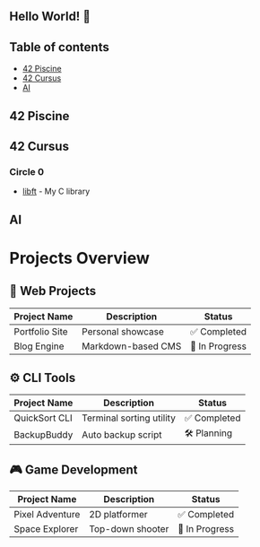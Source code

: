 ## Hello World! 👋

## Table of contents
- [42 Piscine](#42-Piscine)
- [42 Cursus](#42-Cursus)
- [AI](#AI)

## 42 Piscine

## 42 Cursus
### Circle 0
* [libft](https://github.com/PhongBuiMinh/Cursus42Heilbronn_March2025) - My C library

## AI

# Projects Overview

## 🚀 Web Projects
| Project Name | Description | Status |
|--------------|-------------|--------|
| Portfolio Site | Personal showcase | ✅ Completed |
| Blog Engine    | Markdown-based CMS | 🔄 In Progress |

## ⚙️ CLI Tools
| Project Name | Description | Status |
|--------------|-------------|--------|
| QuickSort CLI | Terminal sorting utility | ✅ Completed |
| BackupBuddy   | Auto backup script | 🛠 Planning |

## 🎮 Game Development
| Project Name | Description | Status |
|--------------|-------------|--------|
| Pixel Adventure | 2D platformer | ✅ Completed |
| Space Explorer   | Top-down shooter | 🔄 In Progress |


<!--
**PhongBuiMinh/PhongBuiMinh** is a ✨ _special_ ✨ repository because its `README.md` (this file) appears on your GitHub profile.

Here are some ideas to get you started:

- 🔭 I’m currently working on ...
- 🌱 I’m currently learning ...
- 👯 I’m looking to collaborate on ...
- 🤔 I’m looking for help with ...
- 💬 Ask me about ...
- 📫 How to reach me: ...
- 😄 Pronouns: ...
- ⚡ Fun fact: ...
-->
